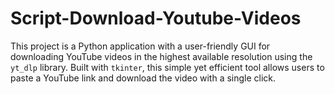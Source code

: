# Script-Download-Youtube-Videos
This project is a Python application with a user-friendly GUI for downloading YouTube videos in the highest available resolution using the `yt_dlp` library. Built with `tkinter`, this simple yet efficient tool allows users to paste a YouTube link and download the video with a single click. 
